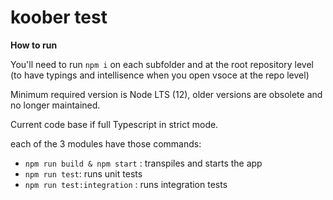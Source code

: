 # koober test

**How to run**

You'll need to run `npm i` on each subfolder and at the root repository level (to have typings and intellisence when you open vsoce at the repo level)

Minimum required version is Node LTS (12), older versions are obsolete and no longer maintained.

Current code base if full Typescript in strict mode.

each of the 3 modules have those commands:

-   `npm run build & npm start` : transpiles and starts the app
-   `npm run test`: runs unit tests
-   `npm run test:integration` : runs integration tests
